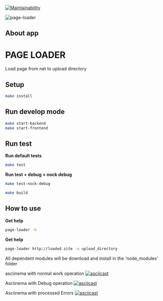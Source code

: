 [![Maintainability](https://api.codeclimate.com/v1/badges/f6f86a1cfd13d42fb08e/maintainability)](https://codeclimate.com/github/mettled/frontend-project-lvl3/maintainability)

![page-loader](https://github.com/mettled/backend-project-lvl3/workflows/page-loader/badge.svg)

## About app

# PAGE LOADER

Load page from net to upload directory

## Setup

```sh
make install
```

## Run develop mode

```sh
make start-backend
make start-frontend
```
## Run test

**Run default tests**
```sh
make test
```

**Run test + debug + nock debug**
```sh
make test-nock-debug
```

```sh
make build
```

## How to use

**Get help**
```sh
page-loader -h
```

**Get help**
```sh
page-loader http://loaded.site -o upload_directory
```


All dependent modules will be download and install in the 'node_modules' folder





asciinema with normal work operation
[![asciicast](https://asciinema.org/a/wo4T8WkRep7ceZwhglU3jSR5N.svg)](https://asciinema.org/a/wo4T8WkRep7ceZwhglU3jSR5N)

Asciinema with Debug operation
[![asciicast](https://asciinema.org/a/QDxiCzjbXgXtFYDeQBGyYtHJ8.svg)](https://asciinema.org/a/QDxiCzjbXgXtFYDeQBGyYtHJ8)

Asciinema with processed Errors
[![asciicast](https://asciinema.org/a/ZrXcH6JfwVM3aF7DVstMRbYod.svg)](https://asciinema.org/a/ZrXcH6JfwVM3aF7DVstMRbYod)

